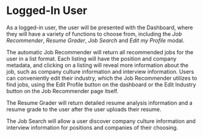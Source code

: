 # Logged-In User

As a logged-in user, the user will be presented with the Dashboard, where they will have a variety of functions to choose from, including the *Job Recommender*, *Resume Grader*, *Job Search* and *Edit my Profile* modal.

The automatic Job Recommender will return all recommended jobs for the user in a list format. Each listing will have the position and company metadata, and clicking on a listing will reveal more information about the job, such as company culture information and interview information. Users can conveniently edit their industry, which the Job Recommender utilizes to find jobs, using the Edit Profile button on the dashboard or the Edit Industry button on the Job Recommender page itself.

The Resume Grader will return detailed resume analysis information and a resume grade to the user after the user uploads their resume.

The Job Search will allow a user discover company culture information and interview information for positions and companies of their choosing.